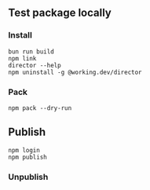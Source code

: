 

## Test package locally

### Install
```
bun run build
npm link
director --help
npm uninstall -g @working.dev/director
```

### Pack
```
npm pack --dry-run
```

## Publish
```
npm login
npm publish
```

### Unpublish
```

```

